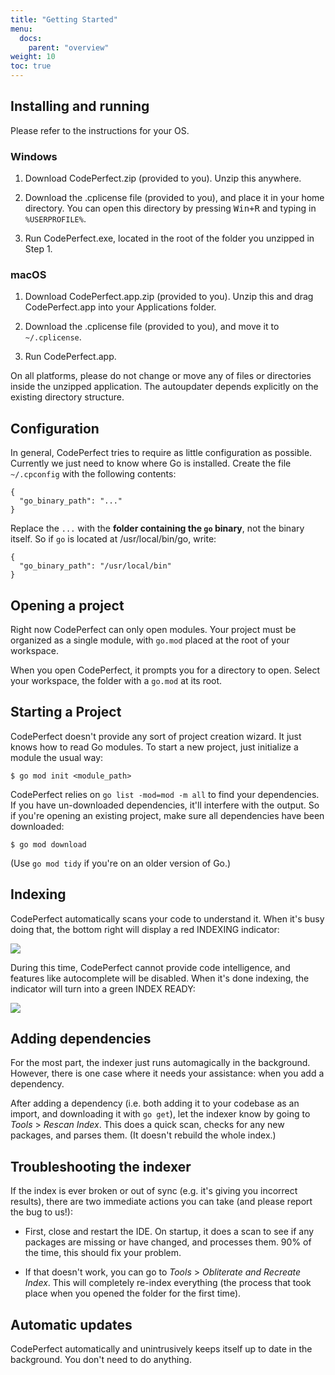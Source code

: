 ```yaml
---
title: "Getting Started"
menu:
  docs:
    parent: "overview"
weight: 10
toc: true
---
```


## Installing and running

Please refer to the instructions for your OS.

### Windows

1. Download CodePerfect.zip (provided to you). Unzip this anywhere.

2. Download the .cplicense file (provided to you), and place it in your
   home directory. You can open this directory by pressing <kbd>Win+R</kbd>
   and typing in `%USERPROFILE%`.

3. Run CodePerfect.exe, located in the root of the folder
   you unzipped in Step 1.

### macOS

1. Download CodePerfect.app.zip (provided to you). Unzip this and drag CodePerfect.app into your Applications folder.

2. Download the .cplicense file (provided to you), and move it to `~/.cplicense`.

3. Run CodePerfect.app.

On all platforms, please do not change or move any of files or directories
inside the unzipped application. The autoupdater depends explicitly on the
existing directory structure.

## Configuration

In general, CodePerfect tries to require as little configuration as possible.
Currently we just need to know where Go is installed. Create the file
`~/.cpconfig` with the following contents:

```
{
  "go_binary_path": "..."
}
```

Replace the `...` with the **folder containing the `go` binary**, not the
binary itself. So if `go` is located at /usr/local/bin/go, write:

```
{
  "go_binary_path": "/usr/local/bin"
}
```

## Opening a project

Right now CodePerfect can only open modules. Your project must be organized as
a single module, with `go.mod` placed at the root of your workspace.

When you open CodePerfect, it prompts you for a directory to open. Select your
workspace, the folder with a `go.mod` at its root.

## Starting a Project

CodePerfect doesn't provide any sort of project creation wizard. It just knows
how to read Go modules. To start a new project, just initialize a module the
usual way:

```
$ go mod init <module_path>
```

CodePerfect relies on `go list -mod=mod -m all` to find your dependencies. If
you have un-downloaded dependencies, it'll interfere with the output. So if
you're opening an existing project, make sure all dependencies have been
downloaded:

```
$ go mod download
```

(Use `go mod tidy` if you're on an older version of Go.)

## Indexing

CodePerfect automatically scans your code to understand it. When it's busy
doing that, the bottom right will display a red INDEXING indicator:

![](/index-indexing.png)

During this time, CodePerfect cannot provide code intelligence, and features
like autocomplete will be disabled. When it's done indexing, the indicator will
turn into a green INDEX READY:

![](/index-ready.png)

## Adding dependencies

For the most part, the indexer just runs automagically in the background.
However, there is one case where it needs your assistance: when you add a
dependency.

After adding a dependency (i.e. both adding it to your codebase as an import,
and downloading it with `go get`), let the indexer know by going to
<cite>Tools</cite> &gt; <cite>Rescan Index</cite>. This does a quick scan,
checks for any new packages, and parses them. (It doesn't rebuild the whole
index.)

## Troubleshooting the indexer

If the index is ever broken or out of sync (e.g. it's giving you incorrect
results), there are two immediate actions you can take (and please report the
bug to us!):

- First, close and restart the IDE. On startup, it does a scan to
  see if any packages are missing or have changed, and processes them. 90%
  of the time, this should fix your problem.

- If that doesn't work, you can go to <cite>Tools</cite> > <cite>Obliterate and Recreate Index</cite>.
  This will completely re-index everything (the process that took place when
  you opened the folder for the first time).

## Automatic updates

CodePerfect automatically and unintrusively keeps itself up to date in the
background. You don't need to do anything.
